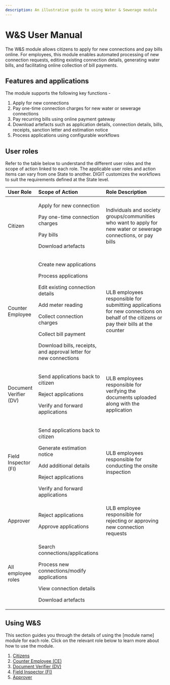 ```yaml
---
description: An illustrative guide to using Water & Sewerage module
---
```


# W&S User Manual



The W&S module allows citizens to apply for new connections and pay bills online. For employees, this module enables automated processing of new connection requests, editing existing connection details, generating water bills, and facilitating online collection of bill payments.

## Features and applications

The module supports the following key functions -

1. Apply for new connections
2. Pay one-time connection charges for new water or sewerage connections 
3. Pay recurring bills using online payment gateway
4. Download artefacts such as application details, connection details, bills, receipts, sanction letter and estimation notice  
5. Process applications using configurable workflows

## User roles

Refer to the table below to understand the different user roles and the scope of action linked to each role. The applicable user roles and action items can vary from one State to another. DIGIT customizes the workflows to suit the requirements defined at the State level.

<table>
  <thead>
    <tr>
      <th style="text-align:left">User Role</th>
      <th style="text-align:left">Scope of Action</th>
      <th style="text-align:left">Role Description</th>
    </tr>
  </thead>
  <tbody>
    <tr>
      <td style="text-align:left">Citizen</td>
      <td style="text-align:left">
        <p>Apply for new connection</p>
        <p>Pay one-time connection charges</p>
        <p>Pay bills</p>
        <p>Download artefacts</p>
      </td>
      <td style="text-align:left">Individuals and society groups/communities who want to apply for new water
        or sewerage connections, or pay bills</td>
    </tr>
    <tr>
      <td style="text-align:left">Counter Employee</td>
      <td style="text-align:left">
        <p>Create new applications</p>
        <p>Process applications</p>
        <p>Edit existing connection details</p>
        <p>Add meter reading</p>
        <p>Collect connection charges</p>
        <p>Collect bill payment</p>
        <p>Download bills, receipts, and approval letter for new connections</p>
      </td>
      <td style="text-align:left">ULB employees responsible for submitting applications for new connections
        on behalf of the citizens or pay their bills at the counter</td>
    </tr>
    <tr>
      <td style="text-align:left">Document Verifier (DV)</td>
      <td style="text-align:left">
        <p>Send applications back to citizen</p>
        <p>Reject applications</p>
        <p>Verify and forward applications</p>
      </td>
      <td style="text-align:left">ULB employees responsible for verifying the documents uploaded along with
        the application</td>
    </tr>
    <tr>
      <td style="text-align:left">Field Inspector (FI)</td>
      <td style="text-align:left">
        <p>Send applications back to citizen</p>
        <p>Generate estimation notice</p>
        <p>Add additional details</p>
        <p>Reject applications</p>
        <p>Verify and forward applications</p>
      </td>
      <td style="text-align:left">ULB employees responsible for conducting the onsite inspection</td>
    </tr>
    <tr>
      <td style="text-align:left">Approver</td>
      <td style="text-align:left">
        <p>Reject applications</p>
        <p>Approve applications</p>
      </td>
      <td style="text-align:left">ULB employee responsible for rejecting or approving new connection requests</td>
    </tr>
    <tr>
      <td style="text-align:left">All employee roles</td>
      <td style="text-align:left">
        <p>Search connections/applications</p>
        <p>Process new connections/modify applications</p>
        <p>View connection details</p>
        <p>Download artefacts</p>
      </td>
      <td style="text-align:left"></td>
    </tr>
  </tbody>
</table>

## **Using W&S**

This section guides you through the details of using the \[module name\] module for each role. Click on the relevant role below to learn more about how to use the module.

1. [Citizens](w-and-s-citizen-user-manual.md)
2. [Counter Employee \(CE\)](w-and-s-employee-user-manual.md#counter-employee-ce)
3. [Document Verifier \(DV\)](w-and-s-employee-user-manual.md#document-verifier-dv)
4. [Field Inspector \(FI\)](w-and-s-employee-user-manual.md#field-inspectors-fi)
5. [Approver](w-and-s-employee-user-manual.md#approver)


